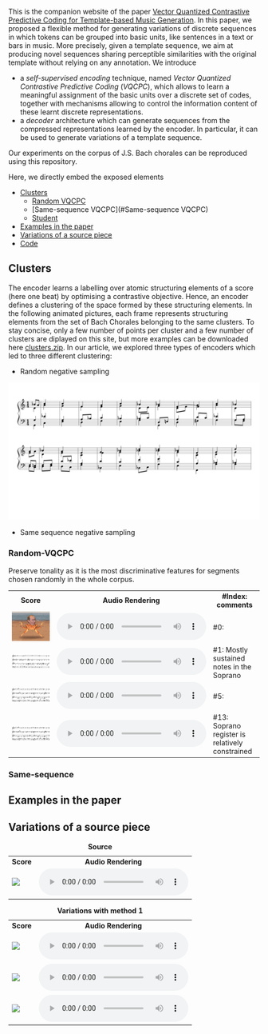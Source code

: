 <!--
<script src="http://vjs.zencdn.net/4.0/video.js"></script>
-->

<script src="https://cdnjs.cloudflare.com/ajax/libs/mathjax/2.7.0/MathJax.js?config=TeX-AMS
-MML_HTMLorMML" type="text/javascript"></script>

<script type="text/javascript"> 
      // Show button
      function look(type){ 
      param=document.getElementById(type); 
      if(param.style.display == "none") param.style.display = "block"; 
      else param.style.display = "none" 
      } 
</script> 



This is the companion website of the paper 
[Vector Quantized Contrastive Predictive Coding for Template-based Music Generation](www.google.com).
In this paper, we proposed a flexible method for generating variations of discrete sequences 
in which tokens can be grouped into basic units, like sentences in a text or bars in music.
More precisely, given a template sequence, we aim at producing novel sequences sharing perceptible similarities 
with the original template without relying on any annotation.
We introduce 
 - a *self-supervised encoding* technique, named *Vector Quantized Contrastive Predictive Coding* (*VQCPC*), 
which allows to learn a meaningful assignment of the basic units over a discrete set of codes,
together with  mechanisms allowing to control the information content of these learnt discrete representations.
- a *decoder* architecture which can generate sequences from the compressed representations learned by the encoder.
In particular, it can be used to generate variations of a template sequence.
 
Our experiments on the corpus of J.S. Bach chorales can be reproduced using this repository.

Here, we directly embed the exposed elements
  * [Clusters](#clusters)
    * [Random VQCPC](#random-vqcpc)
    * [Same-sequence VQCPC](#Same-sequence VQCPC)
    * [Student](#Student)
  * [Examples in the paper](#examples-in-the-paper)
  * [Variations of a source piece](#variations-of-a-source-piece)
  * [Code](#code)
  
## Clusters
The encoder learns a labelling over atomic structuring elements of a score (here one beat) by optimising a contrastive objective.
Hence, an encoder defines a clustering of the space formed by these structuring elements.
In the following animated pictures, each frame represents structuring elements from the set of Bach Chorales belonging to the same clusters.
To stay concise, only a few number of points per cluster and a few number of clusters are diplayed on this site, 
but more examples can be downloaded here [clusters.zip](exemples/clusters/clusters.zip).
In our article, we explored three types of encoders which led to three different clustering:
 

- Random negative sampling

<img class="recimg" src="exemples/clusters/random/clusters_random.gif">

- Same sequence negative sampling

### Random-VQCPC
Preserve tonality as it is the most discriminative features for 
segments chosen randomly in the whole corpus.

<table>
  <tr>
    <td style="text-align: center; vertical-align: middle;"><b>Score</b></td>
    <td style="text-align: center; vertical-align: middle;"><b>Audio Rendering</b></td>
    <td style="text-align: center; vertical-align: middle;"><b>#Index: comments</b></td>
  </tr>
  
  <tr>
    <td><img class="recimg" src="exemples/clusters/random/test.gif"></td>
    <td style="text-align: center; vertical-align: middle;">
      <audio controls>
      <source src="exemples/clusters/random/0.wav">
      </audio>
    </td>
    <td >
    #0:
    </td>
    
  </tr>
  
  <tr>
    <td><img class="recimg" src="exemples/clusters/random/1.png"></td>
    <td style="text-align: center; vertical-align: middle;">
      <audio controls>
      <source src="exemples/clusters/random/1.mp3">
      </audio>
    </td>
    <td>
    #1: Mostly sustained notes in the Soprano
    </td>
  </tr>
  
  <tr>
    <td><img class="recimg" src="exemples/clusters/random/5.png"></td>
    <td style="text-align: center; vertical-align: middle;">
      <audio controls>
      <source src="exemples/clusters/random/5.mp3">
      </audio>
    </td>
    <td>
    #5: 
    </td>
  </tr>
  
  <tr>
    <td><img class="recimg" src="exemples/clusters/random/5.png"></td>
    <td style="text-align: center; vertical-align: middle;">
      <audio controls>
      <source src="exemples/clusters/random/5.mp3">
      </audio>
    </td>
    <td>
    #13: Soprano register is relatively constrained 
    </td>
  </tr>
 
  
</table>

### Same-sequence

  
## Examples in the paper

## Variations of a source piece
<table>
<caption><b> Source </b></caption>
  <tr>
    <td style="text-align: center; vertical-align: middle;"><b>Score</b></td>
    <td style="text-align: center; vertical-align: middle;"><b>Audio Rendering</b></td>
  </tr>
  
  <tr>
    <td><img class="recimg" src="https://anonymous0505.github.io/VQCPC/figures/..."></td>
    <td style="text-align: center; vertical-align: middle;">
      <audio controls>
      <source src="https://anonymous0505.github.io/VQCPC/sounds/...">
      </audio>
    </td>
  </tr>
</table>


<table>
<caption><b> Variations with method 1 </b></caption>
  <tr>
    <td style="text-align: center; vertical-align: middle;"><b>Score</b></td>
    <td style="text-align: center; vertical-align: middle;"><b>Audio Rendering</b></td>
  </tr>
  
  <tr>
    <td><img class="recimg" src="https://anonymous0505.github.io/VQCPC/figures/..."></td>
    <td style="text-align: center; vertical-align: middle;">
      <audio controls>
      <source src="https://anonymous0505.github.io/VQCPC/sounds/...">
      </audio>
    </td>
  </tr>
  
  <tr>
    <td><img class="recimg" src="https://anonymous0505.github.io/VQCPC/figures/..."></td>
    <td style="text-align: center; vertical-align: middle;">
      <audio controls>
      <source src="https://anonymous0505.github.io/VQCPC/sounds/...">
      </audio>
    </td>
  </tr>

  <tr>
    <td><img class="recimg" src="https://anonymous0505.github.io/VQCPC/figures/..."></td>
    <td style="text-align: center; vertical-align: middle;">
      <audio controls>
      <source src="https://anonymous0505.github.io/VQCPC/sounds/...">
      </audio>
    </td>
  </tr>
</table>




